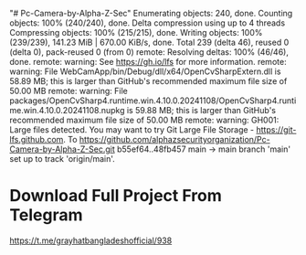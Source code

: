 "# Pc-Camera-by-Alpha-Z-Sec" 
Enumerating objects: 240, done.
Counting objects: 100% (240/240), done.
Delta compression using up to 4 threads
Compressing objects: 100% (215/215), done.
Writing objects: 100% (239/239), 141.23 MiB | 670.00 KiB/s, done.
Total 239 (delta 46), reused 0 (delta 0), pack-reused 0 (from 0)
remote: Resolving deltas: 100% (46/46), done.
remote: warning: See https://gh.io/lfs for more information.
remote: warning: File WebCamApp/bin/Debug/dll/x64/OpenCvSharpExtern.dll is 58.89 MB; this is larger than GitHub's recommended maximum file size of 50.00 MB
remote: warning: File packages/OpenCvSharp4.runtime.win.4.10.0.20241108/OpenCvSharp4.runtime.win.4.10.0.20241108.nupkg is 59.88 MB; this is larger than GitHub's recommended maximum file size of 50.00 MB
remote: warning: GH001: Large files detected. You may want to try Git Large File Storage - https://git-lfs.github.com.
To https://github.com/alphazsecurityorganization/Pc-Camera-by-Alpha-Z-Sec.git
   b55ef64..48fb457  main -> main
branch 'main' set up to track 'origin/main'.


<h1> Download Full Project From Telegram</h1>

https://t.me/grayhatbangladeshofficial/938
